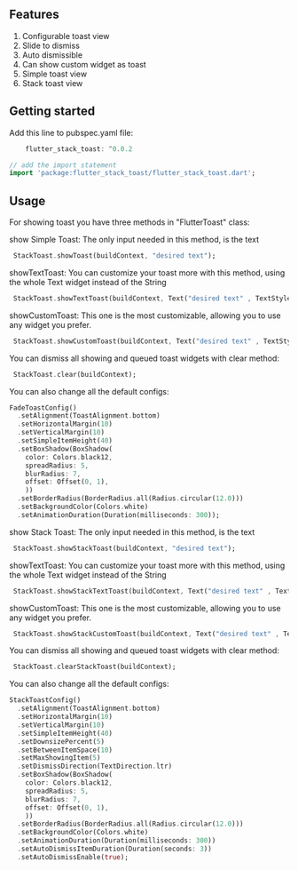 
## Features

1. Configurable toast view
2. Slide to dismiss
3. Auto dismissible
4. Can show custom widget as toast
5. Simple toast view
6. Stack toast view

## Getting started

Add this line to pubspec.yaml file:

```dart
    flutter_stack_toast: ^0.0.2
```

```dart
// add the import statement
import 'package:flutter_stack_toast/flutter_stack_toast.dart';

```

## Usage

For showing toast you have three methods in "FlutterToast" class:

show Simple Toast:
The only input needed in this method, is the text

```dart
 StackToast.showToast(buildContext, "desired text");
 ```

showTextToast:
You can customize your toast more with this method, using the whole Text widget instead of the String

```dart
 StackToast.showTextToast(buildContext, Text("desired text" , TextStyle(color: Colors.black, fontSize: 15)));
 ```

showCustomToast:
This one is the most customizable, allowing you to use any widget you prefer.

```dart
 StackToast.showCustomToast(buildContext, Text("desired text" , TextStyle(color: Colors.black, fontSize: 15)));
 ```

You can dismiss all showing and queued toast widgets with clear method:

```dart
 StackToast.clear(buildContext);
 ```

You can also change all the default configs:

```dart
FadeToastConfig()
  .setAlignment(ToastAlignment.bottom)
  .setHorizontalMargin(10)
  .setVerticalMargin(10)
  .setSimpleItemHeight(40)
  .setBoxShadow(BoxShadow(
    color: Colors.black12,
    spreadRadius: 5,
    blurRadius: 7,
    offset: Offset(0, 1),
    ))
  .setBorderRadius(BorderRadius.all(Radius.circular(12.0)))
  .setBackgroundColor(Colors.white)
  .setAnimationDuration(Duration(milliseconds: 300));
 ```

show Stack Toast:
The only input needed in this method, is the text

```dart
 StackToast.showStackToast(buildContext, "desired text");
 ```

showTextToast:
You can customize your toast more with this method, using the whole Text widget instead of the String

```dart
 StackToast.showStackTextToast(buildContext, Text("desired text" , TextStyle(color: Colors.black, fontSize: 15)));
 ```

showCustomToast:
This one is the most customizable, allowing you to use any widget you prefer.

```dart
 StackToast.showStackCustomToast(buildContext, Text("desired text" , TextStyle(color: Colors.black, fontSize: 15)));
 ```

You can dismiss all showing and queued toast widgets with clear method:

```dart
 StackToast.clearStackToast(buildContext);
 ```

You can also change all the default configs:

```dart
StackToastConfig()
  .setAlignment(ToastAlignment.bottom)
  .setHorizontalMargin(10)
  .setVerticalMargin(10)
  .setSimpleItemHeight(40)
  .setDownsizePercent(5)
  .setBetweenItemSpace(10)
  .setMaxShowingItem(5)
  .setDismissDirection(TextDirection.ltr)
  .setBoxShadow(BoxShadow(
    color: Colors.black12,
    spreadRadius: 5,
    blurRadius: 7,
    offset: Offset(0, 1),
    ))
  .setBorderRadius(BorderRadius.all(Radius.circular(12.0)))
  .setBackgroundColor(Colors.white)
  .setAnimationDuration(Duration(milliseconds: 300))
  .setAutoDismissItemDuration(Duration(seconds: 3))
  .setAutoDismissEnable(true);
 ```



